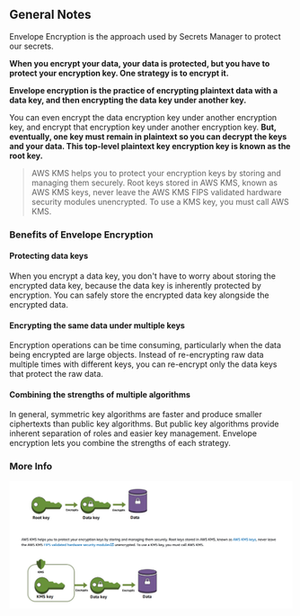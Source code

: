 ## General Notes

Envelope Encryption is the approach used by Secrets Manager to protect our secrets.

**When you encrypt your data, your data is protected, but you have to protect your encryption key. One strategy is to encrypt it.**

**Envelope encryption is the practice of encrypting plaintext data with a data key, and then encrypting the data key under another key.**

You can even encrypt the data encryption key under another encryption key, and encrypt that encryption key under another encryption key. **But, eventually, one key must remain in plaintext so you can decrypt the keys and your data. This top-level plaintext key encryption key is known as the root key.**

> AWS KMS helps you to protect your encryption keys by storing and managing them securely. Root keys stored in AWS KMS, known as AWS KMS keys, never leave the AWS KMS FIPS validated hardware security modules unencrypted. To use a KMS key, you must call AWS KMS.

### Benefits of Envelope Encryption

#### Protecting data keys

When you encrypt a data key, you don't have to worry about storing the encrypted data key, because the data key is inherently protected by encryption. You can safely store the encrypted data key alongside the encrypted data.

#### Encrypting the same data under multiple keys

Encryption operations can be time consuming, particularly when the data being encrypted are large objects. Instead of re-encrypting raw data multiple times with different keys, you can re-encrypt only the data keys that protect the raw data.

#### Combining the strengths of multiple algorithms

In general, symmetric key algorithms are faster and produce smaller ciphertexts than public key algorithms. But public key algorithms provide inherent separation of roles and easier key management. Envelope encryption lets you combine the strengths of each strategy.

### More Info
![Envelope Encryption](./images/envelope-encryption.png)